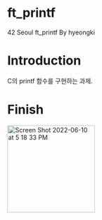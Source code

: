 # ft_printf
42 Seoul ft_printf By hyeongki

# Introduction
C의 printf 함수를 구현하는 과제.

# Finish
<img width="199" alt="Screen Shot 2022-06-10 at 5 18 33 PM" src="https://user-images.githubusercontent.com/59722407/173023135-5b0f69a6-cf04-4fea-89b7-a72f45d051f0.png">
